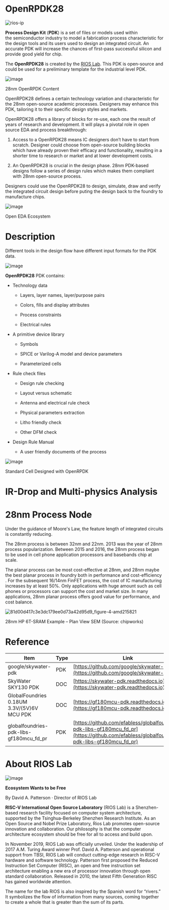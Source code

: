 # OpenRPDK28

![rios-ip](https://github.com/riosmpw/OpenXPDK28/assets/100336131/9f3d5cb0-e9f8-48c8-b4e6-38c896d54da8)

**Process Design Kit** (**PDK**) is a set of files or models used within the semiconductor industry to model a fabrication process characteristic for the design tools and its users used to design an integrated circuit. An accurate PDK will increase the chances of first-pass successful silicon and provide good yield for chip.

The **OpenRPDK28** is created by the [RIOS Lab](https://www.rioslab.org/). This PDK is open-source and could be used for a preliminary template for the industrial level PDK.

![image](https://github.com/riosmpw/OpenXPDK28/assets/100336131/49011d44-5929-40a5-8a29-6cacb913df85)


28nm OpenRPDK Content

OpenRPDK28 defines a certain technology variation and characteristic for the 28nm open-source academic processes. Designers may enhance this PDK, tailoring it to their specific design styles and markets.

OpenRPDK28 offers a library of blocks for re-use, each one the result of years of research and development. It will plays a pivotal role in open source EDA and process breakthrough:

1) Access to a OpenRPDK28 means IC designers don’t have to start from scratch. Designer could choose from open-source building blocks which have already proven their efficacy and functionality, resulting in a shorter time to research or market and at lower development costs. 

2) An OpenRPDK28 is crucial in the design phase. 28nm PDK-based designs follow a series of design rules which makes them compliant with 28nm open-source process. 

Designers could use the OpenRPDK28 to design, simulate, draw and verify the integrated circuit design before puting the design back to the foundry to manufacture chips.

![image](https://github.com/riosmpw/OpenRPDK28/assets/100336131/8b3b951a-5c36-41fb-9bce-23d1072cef08)

Open EDA Ecosystem



# Description

Different tools in the design flow have different input formats for the PDK data.

![image](https://github.com/riosmpw/OpenRPDK28/assets/100336131/7513b83f-406f-4bc9-8788-3c3bbcc01829)



**OpenRPDK28** PDK contains:

-   Technology data

    -   Layers, layer names, layer/purpose pairs

    -   Colors, fills and display attributes

    -   Process constraints

    -   Electrical rules

-   A primitive device library

    -   Symbols

    -   SPICE or Varilog-A model and device parameters

    -   Parameterized cells

-   Rule check files

    -   Design rule checking

    -   Layout versus schematic

    -   Antenna and electrical rule check

    -   Physical parameters extraction

    -   Litho friendly check

    -   Other DFM check

-   Design Rule Manual

    -   A user friendly documents of the process

![image](https://github.com/riosmpw/OpenXPDK28/assets/100336131/89d5dcd0-6f8f-43c8-8960-570019a38714)

Standard Cell Designed with OpenRPDK

# IR-Drop and Multi-physics Analysis


# 28nm Process Node

Under the guidance of Moore's Law, the feature length of integrated circuits is constantly reducing.

The 28nm process is between 32nm and 22nm. 2013 was the year of 28nm process popularization. Between 2015 and 2016, the 28nm process began to be used in cell phone application processors and basebands chip at scale. 

The planar process can be most cost-effective at 28nm, and 28nm maybe the best planar process in foundry both in performance and cost-efficiency . For the subsequent 16/14nm FinFET process, the cost of IC manufacturing increases by at least 50%. Only applications with huge amount such as cell phones or processors can support the cost and market size. In many applications, 28nm planar process offers good value for performance, and cost balance. 

![81d00d417c3e3dc179ee0d73a42d95d9_figure-4-amd215821](https://github.com/riosmpw/OpenXPDK28/assets/100336131/20b596a1-bc7d-44ca-b5dd-f306b69e4cb3)

28nm HP 6T-SRAM Example – Plan View SEM (Source: chipworks)



# Reference


| Item                   | Type    | Link             | Comment |
|------------------------|---------|------------------|---------|
| google/skywater-pdk    | PDK     | [https://github.com/google/skywater-pdk](https://github.com/google/skywater-pdk)               |         |
| SkyWater SKY130 PDK    | DOC     | [https://skywater-pdk.readthedocs.io](https://skywater-pdk.readthedocs.io)                |         |
| GlobalFoundries 0.18UM 3.3V/(5V)6V MCU PDK | DOC     |[https://gf180mcu-pdk.readthedocs.io/](https://gf180mcu-pdk.readthedocs.io/)         |         |
| globalfoundries-pdk-libs-gf180mcu_fd_pr | PDK     |[https://github.com/efabless/globalfoundries-pdk-libs-gf180mcu_fd_pr](https://github.com/efabless/globalfoundries-pdk-libs-gf180mcu_fd_pr)    |         |



# About RIOS Lab

![image](https://github.com/riosmpw/OpenRPDK28/assets/109063674/6aae13c6-50a5-40c3-9a4e-ed4c79d41c20)


**Ecosystem Wants to be Free**

By David A. Patterson · Director of RIOS Lab

**RISC-V International Open Source Laboratory** (RIOS Lab) is a Shenzhen-based research facility focused on computer system architecture, supported by the Tsinghua-Berkeley Shenzhen Research Institute. As an Open Source and Nobel Prize Laboratory, Rios Lab promotes open-source innovation and collaboration. Our philosophy is that the computer architecture ecosystem should be free for all to access and build upon.

In November 2019, RIOS Lab was officially unveiled. Under the leadership of 2017 A.M. Turing Award winner Prof. David A. Patterson and operational support from TBSI,  RIOS Lab will conduct cutting-edge research in RISC-V hardware and software technology. Patterson first proposed the Reduced Instruction Set Computer (RISC), an open and free instruction set architecture enabling a new era of processor innovation through open standard collaboration. Released in 2010, the latest Fifth Generation RISC has gained worldwide attention.

The name for the lab RIOS is also inspired by the Spanish word for “rivers.” It symbolizes the flow of information from many sources, coming together to create a whole that is greater than the sum of its parts.


